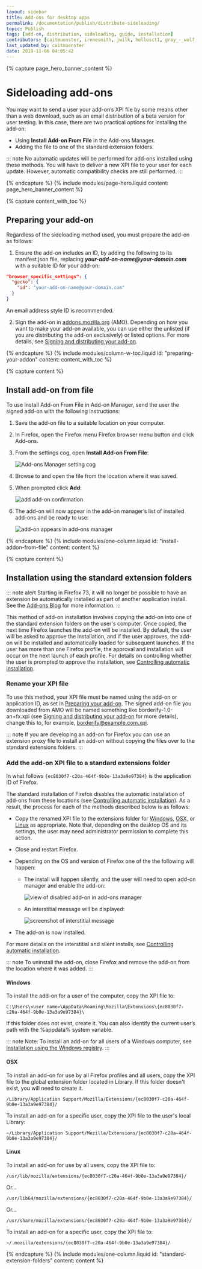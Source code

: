 ```yaml
---
layout: sidebar
title: Add-ons for desktop apps
permalink: /documentation/publish/distribute-sideloading/
topic: Publish
tags: [add-on, distribution, sideloading, guide, installation]
contributors: [caitmuenster, irenesmith, jwilk, hellosct1, gray_-_wolf, luanmm, rebloor]
last_updated_by: caitmuenster
date: 2019-11-06 04:05:42
---
```


<!-- Page Hero Banner -->

{% capture page_hero_banner_content %}

# Sideloading add-ons

You may want to send a user your add-on’s XPI file by some means other than a web download, such as an email distribution of a beta version for user testing. In this case, there are two practical options for installing the add-on:

- Using **Install Add-on From File** in the Add-ons Manager.
- Adding the file to one of the standard extension folders.

::: note
No automatic updates will be performed for add-ons installed using these methods. You will have to deliver a new XPI file to your user for each update. However, automatic compatibility checks are still performed.
:::

{% endcapture %}
{% include modules/page-hero.liquid
	content: page_hero_banner_content
%}

<!-- END: Page Hero Banner -->

<!-- Content with Table of Contents Module -->

{% capture content_with_toc %}

## Preparing your add-on

Regardless of the sideloading method used, you must prepare the add-on as follows:

1. Ensure the add-on includes an ID, by adding the following to its manifest.json file, replacing **_your-add-on-name@your-domain.com_** with a suitable ID for your add-on:

<!-- Syntax Highlighting -->
```json
"browser_specific_settings": {
  "gecko": {
    "id": "your-add-on-name@your-domain.com"
  }
}
```
<!-- END: Syntax Highlighting -->

An email address style ID is recommended.

2. Sign the add-on in [addons.mozilla.org](https://addons.mozilla.org) (AMO). Depending on how you want to make your add-on available, you can use either the unlisted (if you are distributing the add-on exclusively) or listed options. For more details, see [Signing and distributing your add-on](/documentation/publish/signing-and-distribution-overview/).

{% endcapture %}
{% include modules/column-w-toc.liquid
	id: "preparing-your-addon"
	content: content_with_toc
%}

<!-- END: Content with Table of Contents -->

<!-- Single Column Body Module -->

{% capture content %}

## Install add-on from file

To use Install Add-on From File in Add-on Manager, send the user the signed add-on with the following instructions:

1. Save the add-on file to a suitable location on your computer.

2. In Firefox, open the Firefox menu Firefox browser menu button and click Add-ons.

3. From the settings cog, open **Install Add-on From File**:

   ![Add-ons Manager setting cog](/assets/img/documentation/publish/install-addon-from-file.png)

4. Browse to and open the file from the location where it was saved.

5. When prompted click **Add**:

   ![add add-on confirmation](/assets/img/documentation/publish/add_add_on_confirmation.png)

6. The add-on will now appear in the add-on manager’s list of installed add-ons and be ready to use:

   ![add-on appears in add-ons manager](/assets/img/documentation/publish/add_on_added.png)

{% endcapture %}
{% include modules/one-column.liquid
  id: "install-addon-from-file"
  content: content
%}

<!-- END: Single Column Body Module -->

<!-- Single Column Body Module -->

{% capture content %}

## Installation using the standard extension folders

::: note alert
Starting in Firefox 73, it will no longer be possible to have an extension be automatically installed as part of another application install. See the [Add-ons Blog](https://blog.mozilla.org/addons/2019/10/31/firefox-to-discontinue-sideloaded-extensions/) for more information.
:::

This method of add-on installation involves copying the add-on into one of the standard extension folders on the user's computer. Once copied, the next time Firefox launches the add-on will be installed. By default, the user will be asked to approve the installation, and if the user approves, the add-on will be installed and automatically loaded for subsequent launches. If the user has more than one Firefox profile, the approval and installation will occur on the next launch of each profile. For details on controlling whether the user is prompted to approve the installation, see [Controlling automatic installation](/documentation/enterprise/enterprise-distribution/#controlling-automatic-installations).

### Rename your XPI file

To use this method, your XPI file must be named using the add-on or application ID, as set in [Preparing your add-on](#preparing-your-addon). The signed add-on file you downloaded from AMO will be named something like borderify-1.0-an+fx.xpi (see [Signing and distributing your add-on](/documentation/publish/signing-and-distribution-overview/) for more details), change this to, for example, borderify@example.com.xpi.

::: note
If you are developing an add-on for Firefox you can use an extension proxy file to install an add-on without copying the files over to the standard extensions folders.
:::

### Add the add-on XPI file to a standard extensions folder

In what follows `{ec8030f7-c20a-464f-9b0e-13a3a9e97384}` is the application ID of Firefox.

The standard installation of Firefox disables the automatic installation of add-ons from these locations (see [Controlling automatic installation](/documentation/enterprise/enterprise-distribution/#controlling-automatic-installations)). As a result, the process for each of the methods described below is as follows:

- Copy the renamed XPI file to the extensions folder for [Windows](#windows), [OSX](#osx), or [Linux](#linux) as appropriate. Note that, depending on the desktop OS and its settings, the user may need administrator permission to complete this action.
- Close and restart Firefox.
- Depending on the OS and version of Firefox one of the the following will happen:

  - The install will happen silently, and the user will need to open add-on manager and enable the add-on:

    ![view of disabled add-on in add-ons manager](/assets/img/documentation/publish/add_on_disabled.png)

  - An interstitial message will be displayed:

    ![screenshot of interstitial message](/assets/img/documentation/publish/interstitial_windows.png)

- The add-on is now installed.

For more details on the interstitial and silent installs, see [Controlling automatic installation](/documentation/enterprise/enterprise-distribution/#controlling-automatic-installations).

::: note
To uninstall the add-on, close Firefox and remove the add-on from the location where it was added.
:::

<section id="windows"></section>

#### Windows

To install the add-on for a user of the computer, copy the XPI file to:

```shell
C:\Users\<user name>\AppData\Roaming\Mozilla\Extensions\{ec8030f7-c20a-464f-9b0e-13a3a9e97384}\
```

If this folder does not exist, create it. You can also identify the current user’s path with the %appdata% system variable.

::: note
Note: To install an add-on for all users of a Windows computer, see [Installation using the Windows registry](/documentation/enterprise/enterprise-distribution/#installation-using-windows-registry).
:::

<section id="osx"></section>

#### OSX

To install an add-on for use by all Firefox profiles and all users, copy the XPI file to the global extension folder located in Library. If this folder doesn't exist, you will need to create it.

```shell
/Library/Application Support/Mozilla/Extensions/{ec8030f7-c20a-464f-9b0e-13a3a9e97384}/
```


To install an add-on for a specific user, copy the XPI file to the user's local Library:

```shell
~/Library/Application Support/Mozilla/Extensions/{ec8030f7-c20a-464f-9b0e-13a3a9e97384}/
```

<section id="linux"></section>

#### Linux

To install an add-on for use by all users, copy the XPI file to:

```shell
/usr/lib/mozilla/extensions/{ec8030f7-c20a-464f-9b0e-13a3a9e97384}/
```

Or...

```shell
/usr/lib64/mozilla/extensions/{ec8030f7-c20a-464f-9b0e-13a3a9e97384}/
```

Or...

```shell
/usr/share/mozilla/extensions/{ec8030f7-c20a-464f-9b0e-13a3a9e97384}/
```

To install an add-on for a specific user, copy the XPI file to:

```shell
~/.mozilla/extensions/{ec8030f7-c20a-464f-9b0e-13a3a9e97384}/
```

{% endcapture %}
{% include modules/one-column.liquid
  id: "standard-extension-folders"
  content: content
%}

<!-- END: Single Column Body Module -->


